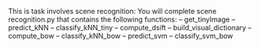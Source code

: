This is task involves scene recognition: You will complete scene recognition.py that contains the following functions:
– get_tinyImage
– predict_kNN
– classify_kNN_tiny
– compute_dsift
– build_visual_dictionary
– compute_bow
– classify_kNN_bow
– predict_svm
– classify_svm_bow
